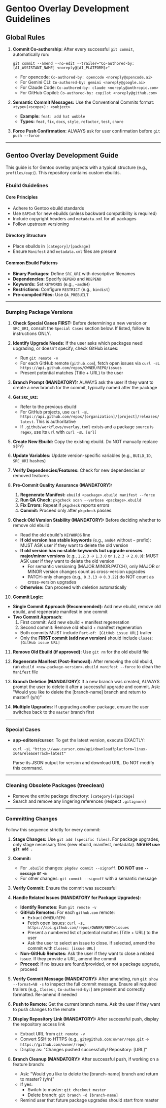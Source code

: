 # Gentoo Overlay Development Guidelines

## Global Rules

1. **Commit Co-authorship:** After every successful `git commit`, automatically run:
   ```
   git commit --amend --no-edit --trailer="Co-authored-by: [AI_ASSISTANT_NAME] <noreply@[AI_PLATFORM]>"
   ```
   * For opencode: `Co-authored-by: opencode <noreply@opencode.ai>`
   * For Gemini CLI: `Co-authored-by: gemini <noreply@google.ai>`
   * For Claude Code: `Co-authored-by: claude <noreply@anthropic.com>`
   * For GitHub Copilot: `Co-authored-by: copilot <noreply@github.com>`

2. **Semantic Commit Messages:** Use the Conventional Commits format: `<type>(<scope>): <subject>`
   * **Example:** `feat: add hat wobble`
   * **Types:** `feat`, `fix`, `docs`, `style`, `refactor`, `test`, `chore`

3. **Force Push Confirmation:** ALWAYS ask for user confirmation before `git push --force`

---

## Gentoo Overlay Development Guide

This guide is for Gentoo overlay projects with a typical structure (e.g., `profiles/eapi`). This repository contains custom ebuilds.

### Ebuild Guidelines

#### Core Principles
* Adhere to Gentoo ebuild standards
* Use `EAPI=8` for new ebuilds (unless backward compatibility is required)
* Include copyright headers and `metadata.xml` for all packages
* Follow upstream versioning

#### Directory Structure
* Place ebuilds in `[category]/[package]`
* Ensure `Manifest` and `metadata.xml` files are present

#### Common Ebuild Patterns
* **Binary Packages:** Define `SRC_URI` with descriptive filenames
* **Dependencies:** Specify `DEPEND` and `RDEPEND`
* **Keywords:** Set `KEYWORDS` (e.g., `~amd64`)
* **Restrictions:** Configure `RESTRICT` (e.g., `bindist`)
* **Pre-compiled Files:** Use `QA_PREBUILT`

---

### Bumping Package Versions

1. **Check Special Cases FIRST:** Before determining a new version or `SRC_URI`, consult the `Special Cases` section below. If listed, follow its instructions ONLY.

2. **Identify Upgrade Needs:** If the user asks which packages need upgrading, or doesn't specify, check GitHub issues:
   * Run `git remote -v`
   * For each GitHub remote (`github.com`), fetch open issues via `curl -sL https://api.github.com/repos/OWNER/REPO/issues`
   * Present potential matches (Title + URL) to the user

3. **Branch Prompt (MANDATORY):** ALWAYS ask the user if they want to create a new branch for the commit, typically named after the package

4. **Get `SRC_URI`:**
   * Refer to the previous ebuild
   * For GitHub projects, use `curl -sL https://api.github.com/repos/[organization]/[project]/releases/latest`. This is authoritative
   * If `.github/workflows/overlay.toml` exists and a package `source` is `regex`, use its `url` with `curl -sL [url]`

5. **Create New Ebuild:** Copy the existing ebuild. Do NOT manually replace `${PV}`

6. **Update Variables:** Update version-specific variables (e.g., `BUILD_ID`, `SRC_URI` hashes)

7. **Verify Dependencies/Features:** Check for new dependencies or removed features

8. **Pre-Commit Quality Assurance (MANDATORY):**
   1. **Regenerate Manifest:** `ebuild <package>.ebuild manifest --force`
   2. **Run QA Check:** `pkgcheck scan --verbose <package>.ebuild`
   3. **Fix Errors:** Repeat if `pkgcheck` reports errors
   4. **Commit:** Proceed only after `pkgcheck` passes

9. **Check Old Version Stability (MANDATORY):** Before deciding whether to remove old ebuild:
   * Read the old ebuild's `KEYWORDS` line
   * **If old version has stable keywords** (e.g., `amd64` without `~` prefix): MUST ASK user if they want to delete the old version
   * **If old version has no stable keywords but upgrade crosses major/minor versions** (e.g., `1.2.3` → `1.3.0` or `1.2.3` → `2.0.0`): MUST ASK user if they want to delete the old version
     - For semantic versioning (MAJOR.MINOR.PATCH), only MAJOR or MINOR version changes count as cross-version upgrades
     - PATCH-only changes (e.g., `0.3.13` → `0.3.22`) do NOT count as cross-version upgrades
   * **Otherwise:** Can proceed with deletion automatically

10. **Commit Logic:**
   * **Single Commit Approach (Recommended):** Add new ebuild, remove old ebuild, and regenerate manifest in one commit
   * **Two Commit Approach:** 
     1. First commit: Add new ebuild + manifest regeneration
     2. Second commit: Remove old ebuild + manifest regeneration
     * Both commits MUST include `Part-of: [GitHub issue URL]` trailer
     * Only the **FIRST commit (add new version)** should include `Closes: [GitHub issue URL]`

11. **Remove Old Ebuild (if approved):** Use `git rm` for the old ebuild file

12. **Regenerate Manifest (Post-Removal):** After removing the old ebuild, run `ebuild <new-package-version>.ebuild manifest --force` to clean the `Manifest` file

13. **Branch Deletion (MANDATORY):** If a new branch was created, ALWAYS prompt the user to delete it after a successful upgrade and commit. Ask: "Would you like to delete the [branch-name] branch and return to master? (y/n)"

14. **Multiple Upgrades:** If upgrading another package, ensure the user switches back to the `master` branch first

---

### Special Cases
* **app-editors/cursor**: To get the latest version, execute EXACTLY:
  ```
  curl -sL "https://www.cursor.com/api/download?platform=linux-x64&releaseTrack=latest"
  ```
  Parse its JSON output for version and download URL. Do NOT modify this command.

---

### Cleaning Obsolete Packages (treeclean)
* Remove the entire package directory: `[category]/[package]`
* Search and remove any lingering references (respect `.gitignore`)

---

### Committing Changes

Follow this sequence strictly for every commit:

1. **Stage Changes:** Use `git add [specific files]`. For package upgrades, only stage necessary files (new ebuild, manifest, metadata). **NEVER use `git add .`**

2. **Commit:**
   * For `.ebuild` changes: `pkgdev commit --signoff`. **DO NOT use `--message` or `-m`**
   * For other changes: `git commit --signoff` with a semantic message

3. **Verify Commit:** Ensure the commit was successful

4. **Handle Related Issues (MANDATORY for Package Upgrades):**
   * **Identify Remotes:** Run `git remote -v`
   * **GitHub Remotes:** For each `github.com` remote:
     * Extract `OWNER/REPO`
     * Fetch open issues: `curl -sL https://api.github.com/repos/OWNER/REPO/issues`
     * Present a numbered list of potential matches (Title + URL) to the user
     * Ask the user to select an issue to close. If selected, amend the commit with `Closes: [issue URL]`
   * **Non-GitHub Remotes:** Ask the user if they want to close a related issue. If they provide a URL, amend the commit
   * **Proceed:** If no issues are found/provided, or not a package upgrade, proceed

5. **Verify Commit Message (MANDATORY):** After amending, run `git show --format=%B -s` to inspect the full commit message. Ensure all required trailers (e.g., `Closes:`, `Co-authored-by:`) are present and correctly formatted. Re-amend if needed

6. **Push to Remote:** Get the current branch name. Ask the user if they want to push changes to the remote

7. **Display Repository Link (MANDATORY):** After successful push, display the repository access link
   * Extract URL from `git remote -v`
   * Convert SSH to HTTPS (e.g., `git@github.com:owner/repo.git` → `https://github.com/owner/repo`)
   * Display as: "Changes pushed successfully! Repository: [URL]"

8. **Branch Cleanup (MANDATORY):** After successful push, if working on a feature branch:
   * Ask: "Would you like to delete the [branch-name] branch and return to master? (y/n)"
   * If yes: 
     * Switch to master: `git checkout master` 
     * Delete branch: `git branch -d [branch-name]`
   * Remind user that future package upgrades should start from master
